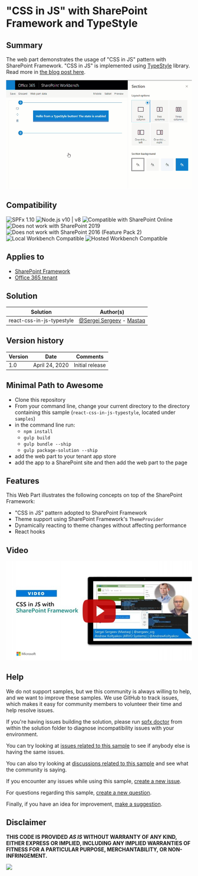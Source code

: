 # "CSS in JS" with SharePoint Framework and TypeStyle

## Summary

The web part demonstrates the usage of "CSS in JS" pattern with SharePoint Framework. "CSS in JS" is implemented using [TypeStyle](https://typestyle.github.io/) library. Read more in [the blog post here](https://spblog.net/post/2020/04/22/styling-sharepoint-framework-components-with-css-in-js-approach).

![picture of the web part in action](assets/dynamic-styles.gif)

## Compatibility

![SPFx 1.10](https://img.shields.io/badge/SPFx-1.10.0-green.svg) 
![Node.js v10 | v8](https://img.shields.io/badge/Node.js-v10%20%7C%20v8-green.svg) 
![Compatible with SharePoint Online](https://img.shields.io/badge/SharePoint%20Online-Compatible-green.svg)
![Does not work with SharePoint 2019](https://img.shields.io/badge/SharePoint%20Server%202019-Incompatible-red.svg "SharePoint Server 2019 requires SPFx 1.4.1 or lower")
![Does not work with SharePoint 2016 (Feature Pack 2)](https://img.shields.io/badge/SharePoint%20Server%202016%20(Feature%20Pack%202)-Incompatible-red.svg "SharePoint Server 2016 Feature Pack 2 requires SPFx 1.1")
![Local Workbench Compatible](https://img.shields.io/badge/Local%20Workbench-Compatible-green.svg)
![Hosted Workbench Compatible](https://img.shields.io/badge/Hosted%20Workbench-Compatible-green.svg)

## Applies to

* [SharePoint Framework](https://docs.microsoft.com/sharepoint/dev/spfx/sharepoint-framework-overview)
* [Office 365 tenant](https://docs.microsoft.com/sharepoint/dev/spfx/set-up-your-development-environment)

## Solution

Solution|Author(s)
--------|---------
react-css-in-js-typestyle|[@Sergei Sergeev](https://twitter.com/sergeev_srg) - [Mastaq](https://mastaq.com/)

## Version history

Version|Date|Comments
-------|----|--------
1.0|April 24, 2020|Initial release

## Minimal Path to Awesome

* Clone this repository
* From your command line, change your current directory to the directory containing this sample (`react-css-in-js-typestyle`, located under `samples`)
* in the command line run:
  * `npm install`
  * `gulp build`
  * `gulp bundle --ship`
  * `gulp package-solution --ship`
* add the web part to your tenant app store
* add the app to a SharePoint site and then add the web part to the page


## Features

This Web Part illustrates the following concepts on top of the SharePoint Framework:

* "CSS in JS" pattern adopted to SharePoint Framework
* Theme support using SharePoint Framework's `ThemeProvider`
* Dynamically reacting to theme changes without affecting performance
* React hooks

## Video

[![CSS in JS with SharePoint Framework](./assets/video-thumbnail.jpg)](https://www.youtube.com/watch?v=IGt5DJHYPsQ "CSS in JS with SharePoint Framework")

## Help

We do not support samples, but we this community is always willing to help, and we want to improve these samples. We use GitHub to track issues, which makes it easy for  community members to volunteer their time and help resolve issues.

If you're having issues building the solution, please run [spfx doctor](https://pnp.github.io/cli-microsoft365/cmd/spfx/spfx-doctor/) from within the solution folder to diagnose incompatibility issues with your environment.

You can try looking at [issues related to this sample](https://github.com/pnp/sp-dev-fx-webparts/issues?q=label%3Areact-css-in-js-typestyle) to see if anybody else is having the same issues.

You can also try looking at [discussions related to this sample](https://github.com/pnp/sp-dev-fx-webparts/discussions?discussions_q=label%3Areact-css-in-js-typestyle) and see what the community is saying.

If you encounter any issues while using this sample, [create a new issue](https://github.com/pnp/sp-dev-fx-webparts/issues/new?assignees=&labels=Needs%3A+Triage+%3Amag%3A%2Ctype%3Abug-suspected%2Csample%3A%20react-css-in-js-typestyle&template=bug-report.yml&sample=react-css-in-js-typestyle&authors=@s-KaiNet&title=react-css-in-js-typestyle%20-%20).

For questions regarding this sample, [create a new question](https://github.com/pnp/sp-dev-fx-webparts/issues/new?assignees=&labels=Needs%3A+Triage+%3Amag%3A%2Ctype%3Aquestion%2Csample%3A%20react-css-in-js-typestyle&template=question.yml&sample=react-css-in-js-typestyle&authors=@s-KaiNet&title=react-css-in-js-typestyle%20-%20).

Finally, if you have an idea for improvement, [make a suggestion](https://github.com/pnp/sp-dev-fx-webparts/issues/new?assignees=&labels=Needs%3A+Triage+%3Amag%3A%2Ctype%3Aenhancement%2Csample%3A%20react-css-in-js-typestyle&template=question.yml&sample=react-css-in-js-typestyle&authors=@s-KaiNet&title=react-css-in-js-typestyle%20-%20).

## Disclaimer

**THIS CODE IS PROVIDED *AS IS* WITHOUT WARRANTY OF ANY KIND, EITHER EXPRESS OR IMPLIED, INCLUDING ANY IMPLIED WARRANTIES OF FITNESS FOR A PARTICULAR PURPOSE, MERCHANTABILITY, OR NON-INFRINGEMENT.**


<img src="https://telemetry.sharepointpnp.com/sp-dev-fx-webparts/samples/react-css-in-js-typestyle" />
